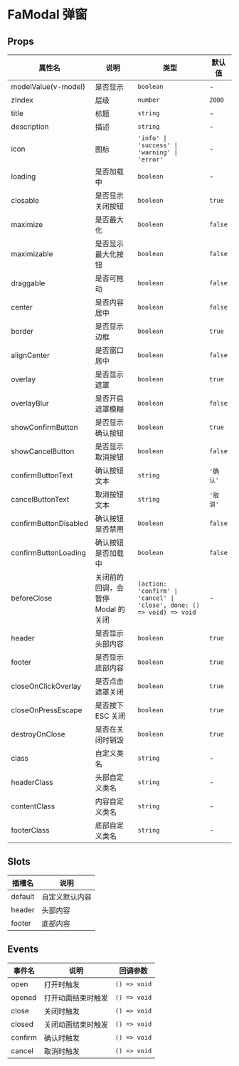 # FaModal 弹窗

## Props

| 属性名                                 | 说明                              | 类型                                                                   | 默认值   |
| -------------------------------------- | --------------------------------- | ---------------------------------------------------------------------- | -------- |
| modelValue(v-model)                    | 是否显示                          | `boolean`                                                              | -        |
| zIndex <Badge text="v5.6.0" />         | 层级                              | `number`                                                               | `2000`   |
| title                                  | 标题                              | `string`                                                               | -        |
| description                            | 描述                              | `string`                                                               | -        |
| icon                                   | 图标                              | `'info' \| 'success' \| 'warning' \| 'error'`                          | -        |
| loading                                | 是否加载中                        | `boolean`                                                              | -        |
| closable                               | 是否显示关闭按钮                  | `boolean`                                                              | `true`   |
| maximize                               | 是否最大化                        | `boolean`                                                              | `false`  |
| maximizable                            | 是否显示最大化按钮                | `boolean`                                                              | `false`  |
| draggable                              | 是否可拖动                        | `boolean`                                                              | `false`  |
| center                                 | 是否内容居中                      | `boolean`                                                              | `false`  |
| border                                 | 是否显示边框                      | `boolean`                                                              | `true`   |
| alignCenter                            | 是否窗口居中                      | `boolean`                                                              | `false`  |
| overlay                                | 是否显示遮罩                      | `boolean`                                                              | `true`   |
| overlayBlur                            | 是否开启遮罩模糊                  | `boolean`                                                              | `false`  |
| showConfirmButton                      | 是否显示确认按钮                  | `boolean`                                                              | `true`   |
| showCancelButton                       | 是否显示取消按钮                  | `boolean`                                                              | `false`  |
| confirmButtonText                      | 确认按钮文本                      | `string`                                                               | `'确认'` |
| cancelButtonText                       | 取消按钮文本                      | `string`                                                               | `'取消'` |
| confirmButtonDisabled                  | 确认按钮是否禁用                  | `boolean`                                                              | `false`  |
| confirmButtonLoading                   | 确认按钮是否加载中                | `boolean`                                                              | `false`  |
| beforeClose <Badge text="v5.5.0" />    | 关闭前的回调，会暂停 Modal 的关闭 | `(action: 'confirm' \| 'cancel' \| 'close', done: () => void) => void` | -        |
| header                                 | 是否显示头部内容                  | `boolean`                                                              | `true`   |
| footer                                 | 是否显示底部内容                  | `boolean`                                                              | `true`   |
| closeOnClickOverlay                    | 是否点击遮罩关闭                  | `boolean`                                                              | `true`   |
| closeOnPressEscape                     | 是否按下 ESC 关闭                 | `boolean`                                                              | `true`   |
| destroyOnClose <Badge text="v5.1.0" /> | 是否在关闭时销毁                  | `boolean`                                                              | `true`   |
| class                                  | 自定义类名                        | `string`                                                               | -        |
| headerClass                            | 头部自定义类名                    | `string`                                                               | -        |
| contentClass                           | 内容自定义类名                    | `string`                                                               | -        |
| footerClass                            | 底部自定义类名                    | `string`                                                               | -        |

## Slots

| 插槽名  | 说明           |
| ------- | -------------- |
| default | 自定义默认内容 |
| header  | 头部内容       |
| footer  | 底部内容       |

## Events

| 事件名  | 说明               | 回调参数     |
| ------- | ------------------ | ------------ |
| open    | 打开时触发         | `() => void` |
| opened  | 打开动画结束时触发 | `() => void` |
| close   | 关闭时触发         | `() => void` |
| closed  | 关闭动画结束时触发 | `() => void` |
| confirm | 确认时触发         | `() => void` |
| cancel  | 取消时触发         | `() => void` |
